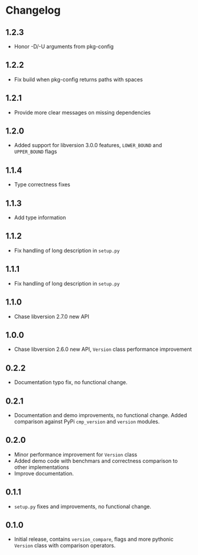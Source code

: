 # Changelog

## 1.2.3

* Honor -D/-U arguments from pkg-config

## 1.2.2

* Fix build when pkg-config returns paths with spaces

## 1.2.1

* Provide more clear messages on missing dependencies

## 1.2.0

* Added support for libversion 3.0.0 features, `LOWER_BOUND` and
  `UPPER_BOUND` flags

## 1.1.4

* Type correctness fixes

## 1.1.3

* Add type information

## 1.1.2

* Fix handling of long description in `setup.py`

## 1.1.1

* Fix handling of long description in `setup.py`

## 1.1.0

* Chase libversion 2.7.0 new API

## 1.0.0

* Chase libversion 2.6.0 new API, `Version` class performance
  improvement

## 0.2.2

* Documentation typo fix, no functional change.

## 0.2.1

* Documentation and demo improvements, no functional change.
  Added comparison against PyPi `cmp_version` and `version`
  modules.

## 0.2.0

* Minor performance improvement for `Version` class
* Added demo code with benchmars and correctness comparison
  to other implementations
* Improve documentation.

## 0.1.1

* `setup.py` fixes and improvements, no functional change.

## 0.1.0

* Initial release, contains `version_compare`, flags and more
  pythonic `Version` class with comparison operators.
